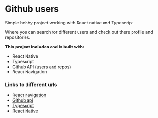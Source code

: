 # Github users

Simple hobby project working with React native and Typescript.

Where you can search for different users and check out there profile and repositories.

**This project includes and is built with:**

* React Native
* Typescript
* Github API (users and repos)
* React Navigation

### Links to different urls

* <a href="https://reactnavigation.org/">React navigation</a>
* <a href="https://developer.github.com/v3/">Github api</a>
* <a href="https://www.typescriptlang.org/">Typescript</a>
* <a href="https://reactnative.dev/">React Native</a>
